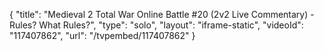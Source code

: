 {
    "title": "Medieval 2 Total War Online Battle #20 (2v2 Live Commentary) - Rules? What Rules?",
    "type": "solo",
    "layout": "iframe-static",
    "videoId": "117407862",
    "url": "\/tvpembed\/117407862"
}